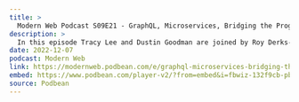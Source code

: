 ```yaml
---
title: >
  Modern Web Podcast S09E21 - GraphQL, Microservices, Bridging the Programming Language Gap, and Client App Consumption with Roy Derks
description: >
  In this episode Tracy Lee and Dustin Goodman are joined by Roy Derks- Developer Experience at StepZen ⸱ Tech Entrepreneur ⸱ GraphQL Speaker, Trainer, and Advocate- to discuss microservice design and how GraphQL can help alleviate problems derived from poorly designed microservices. They discuss different strategies teams leverage to best scale their GraphQL APIs whether they use RPC, federated schemas, or REST wrappers. They explore how GraphQL is programming language agnostic and how it’s helping to bridge gaps between different language teams. They discuss how GraphQL can positively impact consumer application usage and how it can possibly help save energy consumption and help with the world energy crisis.
date: 2022-12-07
podcast: Modern Web
link: https://modernweb.podbean.com/e/graphql-microservices-bridging-the-programming-lanauge-gap-and-client-app-consumption/
embed: https://www.podbean.com/player-v2/?from=embed&i=fbwiz-132f9cb-pb&square=1&share=1&download=1&fonts=Arial&skin=1&font-color=&rtl=0&logo_link=&btn-skin=8bbb4e&size=300
source: Podbean
---
```

